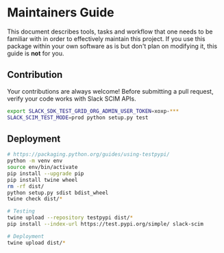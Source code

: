 # Maintainers Guide

This document describes tools, tasks and workflow that one needs to be familiar with in order to effectively maintain this project. If you use this package within your own software as is but don't plan on modifying it, this guide is **not** for you.

## Contribution

Your contributions are always welcome! Before submitting a pull request, verify your code works with Slack SCIM APIs.

```bash
export SLACK_SDK_TEST_GRID_ORG_ADMIN_USER_TOKEN=xoxp-***
SLACK_SCIM_TEST_MODE=prod python setup.py test
```

## Deployment

```bash
# https://packaging.python.org/guides/using-testpypi/
python -m venv env
source env/bin/activate
pip install --upgrade pip
pip install twine wheel
rm -rf dist/
python setup.py sdist bdist_wheel
twine check dist/*

# Testing
twine upload --repository testpypi dist/*
pip install --index-url https://test.pypi.org/simple/ slack-scim

# Deployment
twine upload dist/*
```

